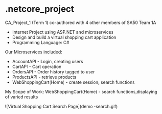 # .netcore_project

CA_Project_1 (Term 1) co-authored with 4 other members of SA50 Team 1A
- Internet Project using ASP.NET and microservices
- Design and build a virtual shopping cart application
- Programming Language: C#

Our Microservices included:
 - AccountAPI - Login, creating users
 - CartAPI - Cart operation
 - OrdersAPI - Order history tagged to user
 - ProductsAPI - retrieve products
 - WebShoppingCart(Home) - create session, search functions
 
My Scope of Work: WebShoppingCart(Home) - search functions,displaying of varied results

![Virtual Shopping Cart Search Page](demo -search.gif)
